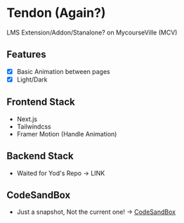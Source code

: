 # Tendon (Again?)

LMS Extension/Addon/Stanalone? on MycourseVille (MCV)

## Features

- [X] Basic Animation between pages
- [X] Light/Dark

## Frontend Stack

- Next.js
- Tailwindcss
- Framer Motion (Handle Animation)

## Backend Stack

- Waited for Yod's Repo -> LINK

## CodeSandBox 

- Just a snapshot, Not the current one! -> [CodeSandBox](https://codesandbox.io/s/frosty-knuth-cn12s0)
